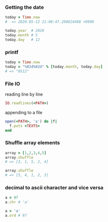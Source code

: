 ### Getting the date
```rb
today = Time.now
#  => 2020-05-12 21:00:47.298824488 +0900

today.year  # 2020
today.month # 5
today.day   # 12
```

### printf
```rb
today = Time.now
today = "%02d%02d" % [today.month, today.day]
# => "0512"
```

### File IO
reading line by line
```rb
IO.readlines(<PATH>)
```

appending to a file
```rb
open(<PATH>, 'a') do |f|
  f.puts <TEXTS>
end
```

### Shuffle array elements
```rb
array = [1,2,3,4,5]
array.shuffle
# => [3, 1, 5, 2, 4] 

array.shuffle
# => [5, 4, 1, 2, 3] 
```

### decimal to ascii character and vice versa
```rb
a = 97
a.chr # 'a'

a = 'a'
a.ord # 97
```